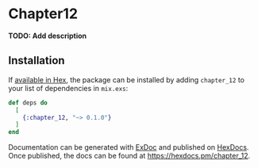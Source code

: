 # Chapter12

**TODO: Add description**

## Installation

If [available in Hex](https://hex.pm/docs/publish), the package can be installed
by adding `chapter_12` to your list of dependencies in `mix.exs`:

```elixir
def deps do
  [
    {:chapter_12, "~> 0.1.0"}
  ]
end
```

Documentation can be generated with [ExDoc](https://github.com/elixir-lang/ex_doc)
and published on [HexDocs](https://hexdocs.pm). Once published, the docs can
be found at <https://hexdocs.pm/chapter_12>.

